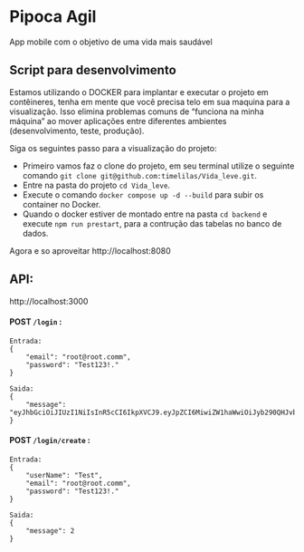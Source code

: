 # Pipoca Agil
App mobile com o objetivo de uma vida mais saudável

## Script para desenvolvimento

Estamos utilizando o DOCKER para implantar e executar o projeto em contêineres, tenha em mente que você precisa telo em sua maquina para a visualização. Isso elimina problemas comuns de “funciona na minha máquina” ao mover aplicações entre diferentes ambientes (desenvolvimento, teste, produção).

Siga os seguintes passo para a visualização do projeto:

* Primeiro vamos faz o clone do projeto, em seu terminal utilize o seguinte comando `git clone git@github.com:timelilas/Vida_leve.git`.
* Entre na pasta do projeto `cd Vida_leve`.
* Execute o comando `docker compose up -d --build` para subir os container no Docker.
* Quando o docker estiver de montado entre na pasta `cd backend` e execute `npm run prestart`, para a contrução das tabelas no banco de dados.

Agora e so aproveitar <a>http://localhost:8080</a> 

## API:
<a>http://localhost:3000</a>

#### POST `/login` :
    Entrada:
    {
        "email": "root@root.comm",
        "password": "Test123!."
    }

    Saida:
    {
        "message": "eyJhbGciOiJIUzI1NiIsInR5cCI6IkpXVCJ9.eyJpZCI6MiwiZW1haWwiOiJyb290QHJvb3QuY29tbSIsInBhc3N3b3JkIjoiJDJhJDEwJHI0SWl5amJFRnczelQuUzBKUm1sRk9vVmdaQThiTUR0OUY5UnpPazV0VEVMS1dYLnFJLkZlIiwiaWF0IjoxNzI0ODYxMTY2LCJleHAiOjIxOTgyMjUxNjZ9.hrfhfGwkyRtcdwXQRSdEBINd3ICvtD9Gnq1xXTnngR8"
    }


#### POST `/login/create` :
    Entrada:
    {
        "userName": "Test",
        "email": "root@root.comm",
        "password": "Test123!."
    }

    Saida:
    {
        "message": 2
    }
